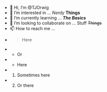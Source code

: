 - 👋 Hi, I’m @TJOrwig
- 👀 I’m interested in ... *Nerdy* **Things**
- 🌱 I’m currently learning ... ***The Basics***
- 💞️ I’m looking to collaborate on ...  Stuff ~~Things~~
- 📫 How to reach me ...  
- > Here
- * Or
- * Here
- 1. Sometimes here
- 2. Or there

<!---
TJOrwig/TJOrwig is a ✨ special ✨ repository because its `README.md` (this file) appears on your GitHub profile.
You can click the Preview link to take a look at your changes.
--->
